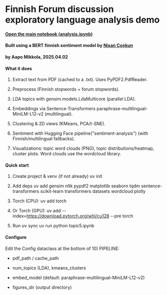 # Finnish Forum discussion exploratory language analysis demo

#### [Open the main notebook (analysis.ipynb)](analysis.ipynb)

#### Built using a BERT finnish sentiment model by [Nisan Coşkun](https://huggingface.co/nisancoskun/bert-finnish-sentiment-analysis-v2)

#### by Aapo Mikkola, 2025.04.02

#### What it does

1. Extract text from PDF (cached to a .txt). Uses PyPDF2.PdfReader.

2. Preprocess (Finnish stopwords + forum stopwords).

3. LDA topics with gensim.models.LdaMulticore (parallel LDA).

4. Embeddings via Sentence-Transformers paraphrase-multilingual-MiniLM-L12-v2 (multilingual).

5. Clustering & 2D views (KMeans, PCA/t-SNE).

6. Sentiment with Hugging Face pipeline("sentiment-analysis") (with Finnish/multilingual fallbacks).

7. Visualizations: topic word clouds (PNG), topic distributions/heatmap, cluster plots. Word clouds use the wordcloud library.

#### Quick start

1. Create project & venv (if not already)
   uv init
2. Add deps
   uv add gensim nltk pypdf2 matplotlib seaborn tqdm sentence-transformers scikit-learn transformers datasets wordcloud plotly
3. Torch (CPU):
   uv add torch

4. Or Torch (GPU):
   uv add --index=https://download.pytorch.org/whl/cu128 --pre torch
5. Run
   uv sync
   uv run python topic5.ipynb

#### Configure

Edit the Config dataclass at the bottom of 10) PIPELINE:

- pdf_path / cache_path

- num_topics (LDA), kmeans_clusters

- embed_model (default: paraphrase-multilingual-MiniLM-L12-v2)

- figures_dir (output directory)
